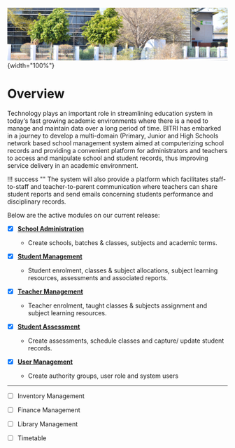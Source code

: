 ![BITRI BANNER](img/bitri_banner.jpg "Botswana Institute for Technology Research And Innovation"){width="100%"}

# Overview

Technology plays an important role in streamlining education system in today‘s fast growing academic environments where there is a need to manage and maintain data over a long period of time. BITRI has embarked in a journey to develop a multi-domain (Primary, Junior and High Schools network based school management system aimed at computerizing school records and providing a convenient platform for administrators and teachers to access and manipulate school and student records, thus improving service delivery in an academic environment. 

!!! success ""
    The system will also provide a platform which facilitates staff-to-staff and teacher-to-parent communication where teachers can share student reports and send emails concerning students performance and disciplinary records.

Below are the active modules on our current release:

- [x] **[School Administration](/modules/school-admin)**
    * Create schools, batches & classes, subjects and academic terms.

- [x] **[Student Management](/modules/student-management)**
    * Student enrolment, classes & subject allocations, subject learning resources, assessments and associated reports.

- [x] **[Teacher Management](/modules/teacher-management)**
    * Teacher enrolment, taught classes & subjects assignment and subject learning resources.

- [x] **[Student Assessment](/modules/assessments)**
    * Create assessments, schedule classes and capture/ update student records.

- [x] **[User Management](/modules/user-management)**
    * Create authority groups, user role and system users

___



- [ ] Inventory Management
- [ ] Finance Management
- [ ] Library Management
- [ ] Timetable

